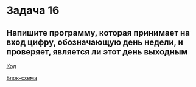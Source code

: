 # Задача 16

## Напишите программу, которая принимает на вход цифру, обозначающую день недели, и проверяет, является ли этот день выходным

[Код](https://github.com/kutuzoffmoscow/C-/blob/main/les2/exp3/Program.cs)

[Блок-схема](https://github.com/kutuzoffmoscow/C-/blob/main/les2/exp3/diagram.drawio.png)